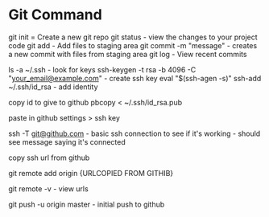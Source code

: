 # Git Command

git init = Create a new git repo
git status - view the changes to your project code
git add  - Add files to staging area
git commit -m "message" - creates a new commit with files from staging area
git log - View recent commits


ls -a ~/.ssh - look for keys
ssh-keygen -t rsa -b 4096 -C "your_email@example.com" - create ssh key
eval "$(ssh-agen -s)"
ssh-add ~/.ssh/id_rsa - add identity

copy id to give to github
pbcopy < ~/.ssh/id_rsa.pub

paste in github settings > ssh key 

ssh -T git@github.com - basic ssh connection to see if it's working - should see message saying it's connected


copy ssh url from github

git remote add origin {URLCOPIED FROM GITHIB}

git remote -v - view urls  


git push -u origin master - initial push to github